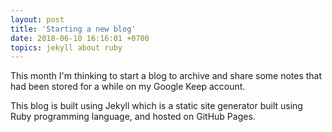 ```yaml
---
layout: post
title: 'Starting a new blog'
date: 2018-06-10 16:16:01 +0700
topics: jekyll about ruby
---
```


This month I'm thinking to start a blog to archive and share some notes that had been stored for a while on my Google Keep account.

This blog is built using Jekyll which is a static site generator built using Ruby programming language, and hosted on GitHub Pages.
